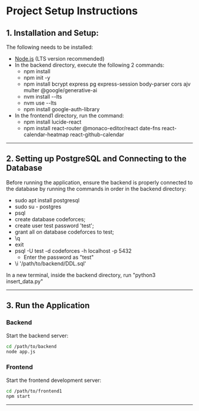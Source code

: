 # Project Setup Instructions

##  1. Installation and Setup: 
The following needs to be installed:
- [Node.js](https://nodejs.org/en/download) (LTS version recommended)
- In the backend directory, execute the following 2 commands: 
    - npm install
    - npm init -y
    - npm install bcrypt express pg express-session body-parser cors ajv multer @google/generative-ai
    - nvm install --lts
    - nvm use --lts
    - npm install google-auth-library
- In the frontend1 directory, run the command:
    - npm install lucide-react
    - npm install react-router @monaco-editor/react date-fns react-calendar-heatmap react-github-calendar

---

## 2. Setting up PostgreSQL and Connecting to the Database
Before running the application, ensure the backend is properly connected to the database by running the commands in order in the backend directory:
- sudo apt install postgresql
- sudo su - postgres
- psql 
- create database codeforces;
- create user test password 'test';
- grant all on database codeforces to test;
- \q
- exit
- psql -U test -d codeforces -h localhost -p 5432
    - Enter the password as "test"
-  \i '/path/to/backend/DDL.sql'

In a new terminal, inside the backend directory, run "python3 insert_data.py"

---

## 3. Run the Application

### Backend
Start the backend server:
```bash
cd /path/to/backend
node app.js
```

### Frontend
Start the frontend development server:
```bash
cd /path/to/frontend1
npm start
```

---
